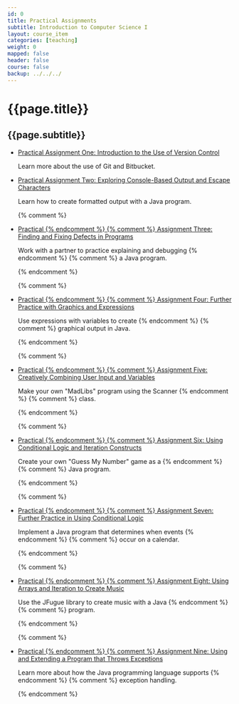 ```yaml
---
id: 0
title: Practical Assignments
subtitle: Introduction to Computer Science I
layout: course_item
categories: [teaching]
weight: 0
mapped: false
header: false
course: false
backup: ../../../
---
```


# {{page.title}}

## {{page.subtitle}}

<ul>

<li><a href="{{site.baseurl}}teaching/cs111S2017/provide/practicals/practical01/cs111S2017_practical01.pdf">Practical
Assignment One: Introduction to the Use of Version Control</a> <p>Learn more about the use of Git and Bitbucket.</p>

<li><a href="{{site.baseurl}}teaching/cs111S2017/provide/practicals/practical02/cs111S2017_practical02.pdf">Practical
Assignment Two: Exploring Console-Based Output and Escape Characters</a> <p>Learn how to create formatted output with a
Java program.</p>

{% comment %} <li><a href="{{site.baseurl}}teaching/cs111S2017/provide/practicals/practical03/cs111S2017_practical03.pdf">Practical {% endcomment %}
{% comment %} Assignment Three: Finding and Fixing Defects in Programs</a> <p>Work with a partner to practice explaining and debugging {% endcomment %}
{% comment %} a Java program.</p> {% endcomment %}

{% comment %} <li><a href="{{site.baseurl}}teaching/cs111S2017/provide/practicals/practical04/cs111S2017_practical04.pdf">Practical {% endcomment %}
{% comment %} Assignment Four: Further Practice with Graphics and Expressions</a> <p>Use expressions with variables to create {% endcomment %}
{% comment %} graphical output in Java.</p> {% endcomment %}

{% comment %} <li><a href="{{site.baseurl}}teaching/cs111S2017/provide/practicals/practical05/cs111S2017_practical05.pdf">Practical {% endcomment %}
{% comment %} Assignment Five: Creatively Combining User Input and Variables</a> <p>Make your own "MadLibs" program using the Scanner {% endcomment %}
{% comment %} class.</p> {% endcomment %}

{% comment %} <li><a href="{{site.baseurl}}teaching/cs111S2017/provide/practicals/practical06/cs111S2017_practical06.pdf">Practical {% endcomment %}
{% comment %} Assignment Six: Using Conditional Logic and Iteration Constructs</a> <p>Create your own "Guess My Number" game as a {% endcomment %}
{% comment %} Java program.</p> {% endcomment %}

{% comment %} <li><a href="{{site.baseurl}}teaching/cs111S2017/provide/practicals/practical07/cs111S2017_practical07.pdf">Practical {% endcomment %}
{% comment %} Assignment Seven: Further Practice in Using Conditional Logic</a> <p>Implement a Java program that determines when events {% endcomment %}
{% comment %} occur on a calendar.</p> {% endcomment %}

{% comment %} <li><a href="{{site.baseurl}}teaching/cs111S2017/provide/practicals/practical08/cs111S2017_practical08.pdf">Practical {% endcomment %}
{% comment %} Assignment Eight: Using Arrays and Iteration to Create Music</a> <p>Use the JFugue library to create music with a Java {% endcomment %}
{% comment %} program.</p> {% endcomment %}

{% comment %} <li><a href="{{site.baseurl}}teaching/cs111S2017/provide/practicals/practical09/cs111S2017_practical09.pdf">Practical {% endcomment %}
{% comment %} Assignment Nine: Using and Extending a Program that Throws Exceptions</a> <p>Learn more about how the Java programming language supports {% endcomment %}
{% comment %} exception handling.</p> {% endcomment %}

</ul>

